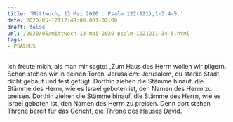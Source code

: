 ```yaml
---
title: 'Mittwoch, 13 Mai 2020 : Psalm 122(121),1-3.4-5.'
date: 2020-05-12T17:49:00.001+02:00
draft: false
url: /2020/05/mittwoch-13-mai-2020-psalm-1221211-34-5.html
tags: 
- PSALMUS
---
```


Ich freute mich, als man mir sagte: „Zum Haus des Herrn wollen wir pilgern. Schon stehen wir in deinen Toren, Jerusalem: Jerusalem, du starke Stadt, dicht gebaut und fest gefügt. Dorthin ziehen die Stämme hinauf, die Stämme des Herrn, wie es Israel geboten ist, den Namen des Herrn zu preisen. Dorthin ziehen die Stämme hinauf, die Stämme des Herrn, wie es Israel geboten ist, den Namen des Herrn zu preisen. Denn dort stehen Throne bereit für das Gericht, die Throne des Hauses David.